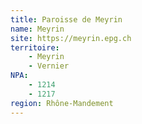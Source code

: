 ```yaml
---
title: Paroisse de Meyrin
name: Meyrin
site: https://meyrin.epg.ch
territoire:
    - Meyrin
    - Vernier
NPA:
    - 1214
    - 1217
region: Rhône-Mandement
---
```

